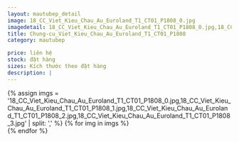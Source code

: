 ```yaml
---
layout: mautubep_detail
image: 18_CC_Viet_Kieu_Chau_Au_Euroland_T1_CT01_P1808_0.jpg
imagedetail: 18_CC_Viet_Kieu_Chau_Au_Euroland_T1_CT01_P1808_0.jpg,18_CC_Viet_Kieu_Chau_Au_Euroland_T1_CT01_P1808_1.jpg,18_CC_Viet_Kieu_Chau_Au_Euroland_T1_CT01_P1808_2.jpg,18_CC_Viet_Kieu_Chau_Au_Euroland_T1_CT01_P1808_3.jpg
title: Chung-cu_Viet_Kieu_Chau_Au_Euroland_T1_CT01_P1808
category: mautubep

price: liên hệ
stock: đặt hàng
sizes: Kích thước theo đặt hàng
description: |
---
```

<section class="no-padding" id="two">
	<div class="container-fluid">
	<div class="row-no-gutters">
	{% assign imgs = '18_CC_Viet_Kieu_Chau_Au_Euroland_T1_CT01_P1808_0.jpg,18_CC_Viet_Kieu_Chau_Au_Euroland_T1_CT01_P1808_1.jpg,18_CC_Viet_Kieu_Chau_Au_Euroland_T1_CT01_P1808_2.jpg,18_CC_Viet_Kieu_Chau_Au_Euroland_T1_CT01_P1808_3.jpg' | split: ',' %}
	{% for img in imgs %}
	   <div class="col-lg-6 col-sm-6 col-md-6"> 
			<a href="#" class="portfolio-box">
			<img src="{{site.baseurl}}/assets/images/tubep/{{img}}" class="image main" alt="">
			</a>
		</div>
	{% endfor %}			
	</div>
	</div>
</section>